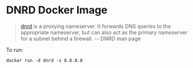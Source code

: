 # DNRD Docker Image

> [dnrd](http://dnrd.sourceforge.net/) is a proxying nameserver. It forwards DNS queries to the appropriate nameserver, but can also act as the primary nameserver for a subnet behind a firewall.
-- DNRD man page

To run:

    docker run -d dnrd -s 8.8.8.8
